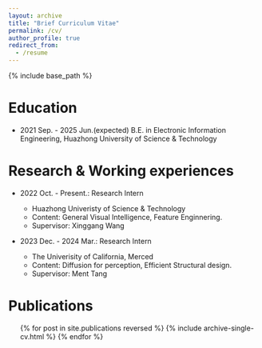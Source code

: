 ```yaml
---
layout: archive
title: "Brief Curriculum Vitae"
permalink: /cv/
author_profile: true
redirect_from:
  - /resume
---
```


{% include base_path %}

Education
======
<!-- * Ph.D in Version Control Theory, GitHub University, 2018 (expected)
* M.S. in Jekyll, GitHub University, 2014 -->
* 2021 Sep. - 2025 Jun.(expected) B.E. in Electronic Information Engineering, Huazhong University of Science & Technology

Research & Working experiences
======
<!-- * Spring 2024: Academic Pages Collaborator
  * Github University
  * Duties includes: Updates and improvements to template
  * Supervisor: The Users -->

* 2022 Oct. - Present.: Research Intern
  * Huazhong Univeristy of Science & Technology
  * Content: General Visual Intelligence, Feature Enginnering.
  * Supervisor: Xinggang Wang

* 2023 Dec. - 2024 Mar.: Research Intern
  * The Univerisity of California, Merced
  * Content: Diffusion for perception, Efficient Structural design.
  * Supervisor: Ment Tang
  
<!-- Skills
======
* Skill 1
* Skill 2
  * Sub-skill 2.1
  * Sub-skill 2.2
  * Sub-skill 2.3
* Skill 3 -->

Publications
======
  <ul>{% for post in site.publications reversed %}
    {% include archive-single-cv.html %}
  {% endfor %}</ul>
  
<!-- Talks
======
  <ul>{% for post in site.talks reversed %}
    {% include archive-single-talk-cv.html  %}
  {% endfor %}</ul> -->
  
<!-- Teaching
======
  <ul>{% for post in site.teaching reversed %}
    {% include archive-single-cv.html %}
  {% endfor %}</ul> -->
  
<!-- Service and leadership
======
* Currently signed in to 43 different slack teams -->
